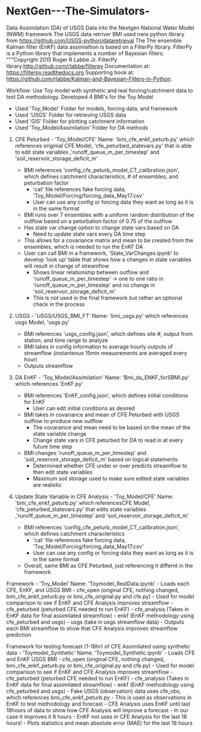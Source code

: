 # NextGen---The-Simulators-
Data Assimilation (DA) of USGS Data into the Nextgen National Water Model (NWM) framework 
The USGS data retriver BMI used nwis python library from https://github.com/USGS-python/dataretrieval
The The ensemble Kalman filter (EnKF) data assimialtion is based on a FilterPy library. FilterPy is a Python library that implements a number of Bayesian filters. 
"""Copyright 2015 Roger R Labbe Jr. FilterPy library.http://github.com/rlabbe/filterpy 
Documentation at: https://filterpy.readthedocs.org Supporting book at: https://github.com/rlabbe/Kalman-and-Bayesian-Filters-in-Python.

Workflow: Use Toy model with synthetic and real forcing/catchment data to test DA methodology. Developed 4 BMI's for the Toy Model
- Used 'Toy_Model' Folder for models, forcing data, and framework
- Used 'USGS' Folder for retrieving USGS data
- Used 'GIS' Folder for plotting catchment information
- Used 'Toy_Model/Assimilation' Folder for DA methods 


1) CFE Peturbed - 'Toy_Model/CFE'
Name: 'bmi_cfe_enkf_peturb.py' which references originial CFE Model, 'cfe_peturbed_statevars.py' that is able to edit state variables ,'runoff_queue_m_per_timestep' and 'soil_reservoir_storage_deficit_m'
	- BMI references 'config_cfe_peturb_model_CT_calibration.json', which defines catchment characteristics, # of ensembles, and peturbation factor
		- 'cat' file references fake forcing data, 'Toy_Model/Forcing/forcing_data_May17.csv'
		- User can use any config or forcing data they want as long as it is in the same format
	- BMI runs over 7 ensembles with a uniform random distribution of the outflow based on a peturbation factor of 0.75 of the outflow
	- Has state var change option to change state vars based on DA
		- Need to update state vars every DA time step
	- This allows for a covariance matrix and mean to be created from the ensembles, which is needed to run the EnKF DA
	- User can call BMI in a framework, 'State_VarChanges.ipynb' to develop 'look up' table that shows how a changes in state variables will result in change of streamflow
		- Shows linear relationship between outflow and 'runoff_queue_m_per_timestep' -> one to one ratio in 'runoff_queue_m_per_timestep' and no change in 'soil_reservoir_storage_deficit_m'
		- This is not used in the final framework but rather an optional check in the process

2) USGS - 'USGS/USGS_BMI_FT'
Name: 'bmi_usgs.py' which references usgs Model, 'usgs.py'
	- BMI references 'usgs_config.json', which defines site #, output from station, and time range to analyze
	- BMI takes in config information to average hourly outputs of streamflow (instanteous 15min meausrements are averaged every hour)
	- Outputs streamflow

3) DA EnKF - 'Toy_Model/Assimilation'
Name: 'Bmi_da_ENKF_forSBMI.py' which references 'EnKF.py'
	- BMI references 'EnKF_config.json', which defines initial conditions for EnKF 
		- User can edit initial conditions as desired
	- BMI takes in covariance and mean of CFE Peturbed with USGS outflow to produce new outflow
		- The covaraince and mean need to be based on the mean of the state variable change
		- Change state vars in CFE peturbed for DA to read in at every future time step	
	- BMI changes 'runoff_queue_m_per_timestep' and 'soil_reservoir_storage_deficit_m' based on logical statements
		- Determined whether CFE under or over predicts streamflow to then edit state variables
		- Maximum soil storage used to make sure edited state variables are realistic

4) Update State Variable in CFE Analysis - 'Toy_Model/CFE'
Name: 'bmi_cfe_enkf_peturb.py' which referencesCFE Model, 'cfe_peturbed_statevars.py' that edits state variables ,'runoff_queue_m_per_timestep' and 'soil_reservoir_storage_deficit_m'
	- BMI references 'config_cfe_peturb_model_CT_calibration.json', which defines catchment characteristics
		- 'cat' file references fake forcing data, 'Toy_Model/Forcing/forcing_data_May17.csv'
		- User can use any config or forcing data they want as long as it is in the same format
	- Overall, same BMI as CFE Peturbed, just referencing it differnt in the framework

Framework - 'Toy_Model'
Name: 'Toymodel_RealData.ipynb'
	- Loads each CFE, EnKF, and USGS BMI
		- cfe_open (original CFE, nothing changed, bmi_cfe_enkf_peturb.py or bmi_cfe_original.py and cfe.py)
			- Used for model comparison to see if EnKF and CFE Analysis improves streamflow
		- cfe_peturbed (peturbed CFE needed to run EnKF)
		- cfe_analysis (Takes in EnKF data for final assimilated streamflow) 
		- enkf (EnKF methodology using cfe_peturbed and usgs)
		- usgs (take in usgs streamflow data)
	- Outputs each BMI streamflow to show that CFE Analysis improves streamflow prediction

Framework for testing forecast (1-18hr) of CFE Assimilated using synthetic data - 'Toymodel_Synthetic'
Name: 'Toymodel_Synthetic.ipynb'
	- Loads CFE and EnKF USGS BMI
		- cfe_open (original CFE, nothing changed, bmi_cfe_enkf_peturb.py or bmi_cfe_original.py and cfe.py)
			- Used for model comparison to see if EnKF and CFE Analysis improves streamflow
		- cfe_peturbed (peturbed CFE needed to run EnKF)
		- cfe_analysis (Takes in EnKF data for final assimilated streamflow) 
		- enkf (EnKF methodology using cfe_peturbed and usgs)
		- Fake USGS (observation) data uses cfe_obs, which references bmi_cfe_enkf_peturb.py
			- This is used as observations in EnKF to test methodology and forecast
	- CFE Analysis uses EnKF until last 18hours of data to show how CFE Analysis will improve a forecast
		- In our case it improves it 8 hours
		- EnKF not uses in CFE Analysis for the last 18 hours! 
	- Plots statistics and mean absolute error (MAE) for the last 18 hours



 
